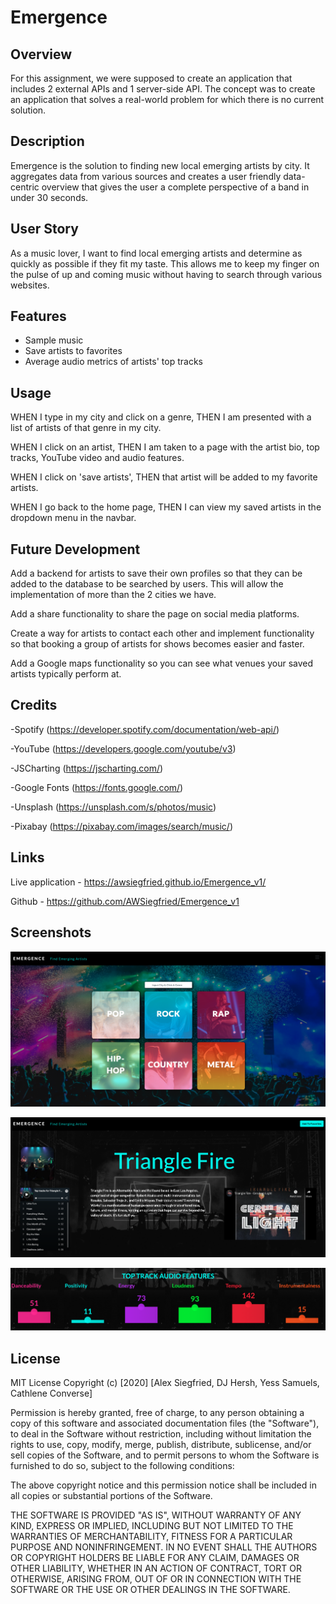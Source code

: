 # Emergence

## Overview

For this assignment, we were supposed to create an application that includes 2 external APIs and 1 server-side API. The concept was to create an application that solves a real-world problem for which there is no current solution.

## Description

Emergence is the solution to finding new local emerging artists by city.  It aggregates data from various sources and creates a user friendly data-centric overview that gives the user a complete perspective of a band in under 30 seconds.

## User Story

As a music lover, I want to find local emerging artists and determine as quickly as possible if they fit my taste. This allows me to keep my finger on the pulse of up and coming music without having to search through various websites.

## Features

- Sample music 
- Save artists to favorites
- Average audio metrics of artists' top tracks

## Usage

WHEN I type in my city and click on a genre, 
THEN I am presented with a list of artists of that genre in my city.

WHEN I click on an artist, 
THEN I am taken to a page with the artist bio, top tracks, YouTube video and audio features.

WHEN I click on 'save artists', 
THEN that artist will be added to my favorite artists.

WHEN I go back to the home page, 
THEN I can view my saved artists in the dropdown menu in the navbar.

## Future Development

Add a backend for artists to save their own profiles so that they can be added to the database to be searched by users. This will allow the implementation of more than the 2 cities we have.

Add a share functionality to share the page on social media platforms.

Create a way for artists to contact each other and implement functionality so that booking a group of artists for shows becomes easier and faster. 

Add a Google maps functionality so you can see what venues your saved artists typically perform at.

## Credits
 
-Spotify (https://developer.spotify.com/documentation/web-api/) 

-YouTube (https://developers.google.com/youtube/v3)

-JSCharting (https://jscharting.com/)

-Google Fonts (https://fonts.google.com/)

-Unsplash (https://unsplash.com/s/photos/music)

-Pixabay (https://pixabay.com/images/search/music/)

## Links

Live application - https://awsiegfried.github.io/Emergence_v1/ 

Github - https://github.com/AWSiegfried/Emergence_v1

## Screenshots

![screenshot](assets/img/emergence-homepage.png?raw=true)

![screenshot](assets/img/emergence-artistpage.png?raw=true)

![screenshot](assets/img/emergence-audio-features.png?raw=true)

## License

MIT License
Copyright (c) [2020] [Alex Siegfried, DJ Hersh, Yess Samuels, Cathlene Converse]

Permission is hereby granted, free of charge, to any person obtaining a copy
of this software and associated documentation files (the "Software"), to deal
in the Software without restriction, including without limitation the rights
to use, copy, modify, merge, publish, distribute, sublicense, and/or sell
copies of the Software, and to permit persons to whom the Software is
furnished to do so, subject to the following conditions:

The above copyright notice and this permission notice shall be included in all
copies or substantial portions of the Software.

THE SOFTWARE IS PROVIDED "AS IS", WITHOUT WARRANTY OF ANY KIND, EXPRESS OR
IMPLIED, INCLUDING BUT NOT LIMITED TO THE WARRANTIES OF MERCHANTABILITY,
FITNESS FOR A PARTICULAR PURPOSE AND NONINFRINGEMENT. IN NO EVENT SHALL THE
AUTHORS OR COPYRIGHT HOLDERS BE LIABLE FOR ANY CLAIM, DAMAGES OR OTHER
LIABILITY, WHETHER IN AN ACTION OF CONTRACT, TORT OR OTHERWISE, ARISING FROM,
OUT OF OR IN CONNECTION WITH THE SOFTWARE OR THE USE OR OTHER DEALINGS IN THE
SOFTWARE.